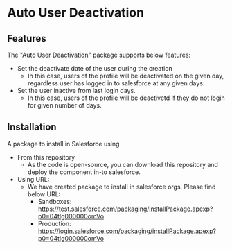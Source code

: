 # Auto User Deactivation

## Features
The "Auto User Deactivation" package supports below features:
- Set the deactivate date of the user during the creation
  - In this case, users of the profile will be deactivated on the given day, regardless user has logged in to salesforce at any given days.
- Set the user inactive from last login days.
  - In this case, users of the profile will be deactivetd if they do not login for given number of days.
 
## Installation
A package to install in Salesforce using
- From this repository
  - As the code is open-source, you can download this repository and deploy the component in-to salesforce.
- Using URL:
  - We have created package to install in salesforce orgs. Please find below URL:
    - Sandboxes: https://test.salesforce.com/packaging/installPackage.apexp?p0=04tIg000000omVo
    - Production: https://login.salesforce.com/packaging/installPackage.apexp?p0=04tIg000000omVo
